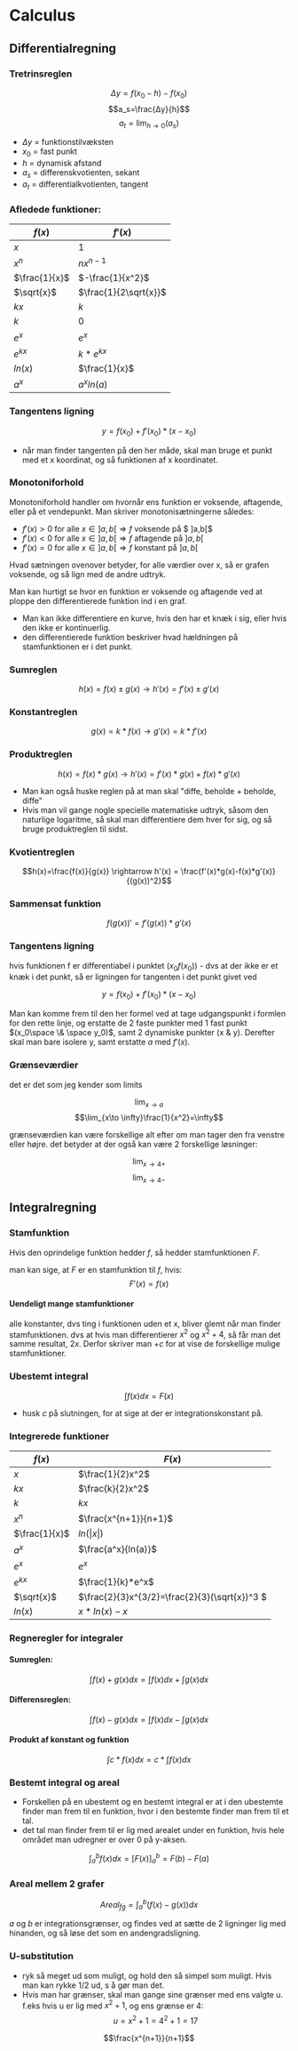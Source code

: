 # Calculus

## Differentialregning

### Tretrinsreglen
$$Δy=f(x_0-h)-f(x_0)$$
$$a_s=\frac{Δy}{h}$$
$$a_t=\lim_{h\to0}(a_s)$$

* $Δy$ = funktionstilvæksten
* $x_0$ = fast punkt
* $h$ = dynamisk afstand
* $a_s$ = differenskvotienten, sekant
* $a_t$ = differentialkvotienten, tangent

### Afledede funktioner: 


|$f(x)$|$f'(x)$|
|-|-|
|$x$|$1$|
|$x^n$|$nx^{n-1}$|
|$\frac{1}{x}$|$-\frac{1}{x^2}$|
|$\sqrt{x}$|$\frac{1}{2\sqrt{x}}$|
|$kx$|$k$|
|$k$|$0$|
|$e^x$|$e^x$
|$e^{kx}$|$k*e^{kx}$|
|$ln(x)$|$\frac{1}{x}$
|$a^x$|$a^xln(a)$

### Tangentens ligning

$$y=f(x_0)+f'(x_0)*(x-x_0)$$

* når man finder tangenten på den her måde, skal man bruge et punkt med et x koordinat, og så funktionen af x koordinatet.

### Monotoniforhold

Monotoniforhold handler om hvornår ens funktion er voksende, aftagende, eller på et vendepunkt. Man skriver monotonisætningerne således: 

* $f′(x)>0$ for alle $x∈]a,b[⇒f$ voksende på $ ]a,b[$
* $f′(x)<0$ for alle $x∈]a,b[⇒f$ aftagende på $]a,b[$
* $f′(x)=0$ for alle $x∈]a,b[⇒f$ konstant på $]a,b[$

Hvad sætningen ovenover betyder, for alle værdier over x, så er grafen voksende, og så lign med de andre udtryk. 

Man kan hurtigt se hvor en funktion er voksende og aftagende ved at ploppe den differentierede funktion ind i en graf.

* Man kan ikke differentiere en kurve, hvis den har et knæk i sig, eller hvis den ikke er kontinuerlig.
* den differentierede funktion beskriver hvad hældningen på stamfunktionen er i det punkt. 

### Sumreglen

$$h(x)=f(x) \pm g(x) \rightarrow h'(x)=f'(x) \pm g'(x)$$

### Konstantreglen

$$g(x)=k*f(x) \rightarrow g'(x)=k*f'(x)$$

### Produktreglen

$$h(x)=f(x)*g(x) \rightarrow h'(x)=f'(x)*g(x)+f(x)*g'(x)$$

* Man kan også huske reglen på at man skal "diffe, beholde + beholde, diffe"
* Hvis man vil gange nogle specielle matematiske udtryk, såsom den naturlige logaritme, så skal man differentiere dem hver for sig, og så bruge produktreglen til sidst. 

### Kvotientreglen

$$h(x)=\frac{f(x)}{g(x)} \rightarrow h'(x) = \frac{f'(x)*g(x)-f(x)*g'(x)}{(g(x))^2}$$

### Sammensat funktion

$$f(g(x))'=f'(g(x))*g'(x)$$

### Tangentens ligning

hvis funktionen f er differentiabel i punktet $(x_0f(x_0))$ - dvs at der ikke er et knæk i det punkt, så er ligningen for tangenten i det punkt givet ved

$$y = f(x_0)+f'(x_0)*(x-x_0)$$

Man kan komme frem til den her formel ved at tage udgangspunkt i formlen for den rette linje, og erstatte de 2 faste punkter med 1 fast punkt $(x_0\space \& \space y_0)$, samt 2 dynamiske punkter (x & y). Derefter skal man bare isolere y, samt erstatte $a$ med $f'(x)$.

### Grænseværdier

det er det som jeg kender som limits

$$\lim_{x\to a}$$
$$\lim_{x\to \infty}\frac{1}{x^2}=\infty$$

grænseværdien kan være forskellige alt efter om man tager den fra venstre eller højre. det betyder at der også kan være 2 forskellige løsninger: 

$$\lim_{x\to 4+}$$
$$\lim_{x\to 4-}$$


## Integralregning

### Stamfunktion
Hvis den oprindelige funktion hedder $f$, så hedder stamfunktionen $F$. 

man kan sige, at $F$ er en stamfunktion til $f$, hvis:
$$F'(x)=f(x)$$

#### Uendeligt mange stamfunktioner
alle konstanter, dvs ting i funktionen uden et x, bliver glemt når man finder stamfunktionen. dvs at hvis man differentierer $x^2$ og $x^2 +4$, så får man det samme resultat, $2x$. Derfor skriver man $+c$ for at vise de forskellige mulige stamfunktioner. 

### Ubestemt integral

$$\int{f(x)dx}=F(x)$$

* husk $c$ på slutningen, for at sige at der er integrationskonstant på. 

### Integrerede funktioner
|$f(x)$|$F(x)$|
|-|-|
|$x$|$\frac{1}{2}x^2$|
|$kx$|$\frac{k}{2}x^2$|
|$k$|$kx$|
|$x^n$|$\frac{x^{n+1}}{n+1}$
|$\frac{1}{x}$|$ln(\|x\|)$
|$a^x$|$\frac{a^x}{ln(a)}$
|$e^x$|$e^x$
|$e^{kx}$|$\frac{1}{k}*e^x$
|$\sqrt{x}$|$\frac{2}{3}x^{3/2}=\frac{2}{3}(\sqrt{x})^3 $
|$ln(x)$|$x*ln(x)-x$

### Regneregler for integraler

#### Sumreglen:
$$\int{f(x)+g(x)dx}=\int{f(x)dx}+\int{g(x)dx}$$

#### Differensreglen:
$$\int{f(x)-g(x)dx}=\int{f(x)dx}-\int{g(x)dx}$$

#### Produkt af konstant og funktion
$$\int{c*f(x)dx}=c*\int{f(x)dx}$$

### Bestemt integral og areal
* Forskellen på en ubestemt og en bestemt integral er at i den ubestemte finder man frem til en funktion, hvor i den bestemte finder man frem til et tal.
* det tal man finder frem til er lig med arealet under en funktion, hvis hele området man udregner er over 0 på y-aksen.

$$\int_a^b{f(x)dx}=[F(x)]^b_a=F(b)-F(a)$$

### Areal mellem 2 grafer

$$Areal_{fg}=\int_a^b{(f(x)-g(x))dx}$$

$a$ og $b$ er integrationsgrænser, og findes ved at sætte de 2 ligninger lig med hinanden, og så løse det som en andengradsligning.

### U-substitution

* ryk så meget ud som muligt, og hold den så simpel som muligt. Hvis man kan rykke 1/2 ud, s å gør man det. 
* Hvis man har grænser, skal man gange sine grænser med ens valgte u. f.eks hvis u er lig med $x^2+1$, og ens grænse er $4$:
$$u=x^2+1=4^2+1=17$$


$$\frac{x^{n+1}}{n+1}$$